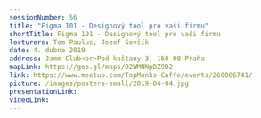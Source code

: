 ```yaml
---
sessionNumber: 56
title: "Figma 101 - Designový tool pro vaši firmu"
shortTitle: Figma 101 - Designový tool pro vaši firmu
lecturers: Tom Paulus, Jozef Sovčík
date: 4. dubna 2019
address: Jamm Club<br>Pod kaštany 3, 160 00 Praha
mapLink: https://goo.gl/maps/D2WMNNpDZ9D2
link: https://www.meetup.com/TopMonks-Caffe/events/260066741/
picture: /images/posters-small/2019-04-04.jpg
presentationLink:
videoLink:
---
```

